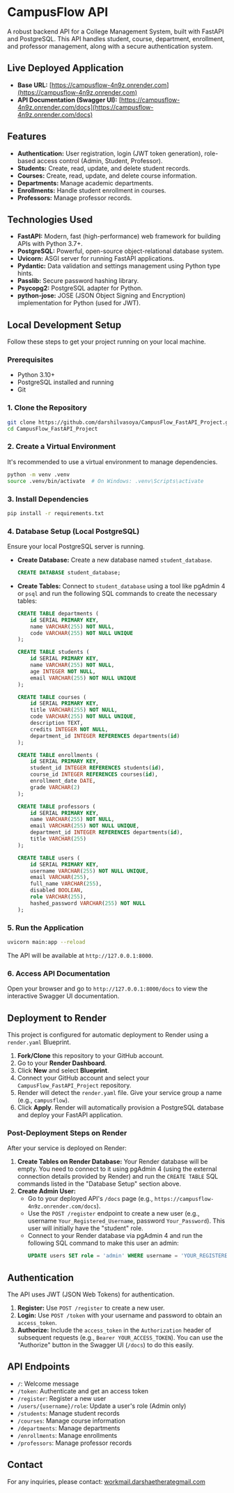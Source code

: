 # CampusFlow API

A robust backend API for a College Management System, built with FastAPI and PostgreSQL. This API handles student, course, department, enrollment, and professor management, along with a secure authentication system.

## Live Deployed Application

*   **Base URL:** [https://campusflow-4n9z.onrender.com](https://campusflow-4n9z.onrender.com)
*   **API Documentation (Swagger UI):** [https://campusflow-4n9z.onrender.com/docs](https://campusflow-4n9z.onrender.com/docs)

## Features

*   **Authentication:** User registration, login (JWT token generation), role-based access control (Admin, Student, Professor).
*   **Students:** Create, read, update, and delete student records.
*   **Courses:** Create, read, update, and delete course information.
*   **Departments:** Manage academic departments.
*   **Enrollments:** Handle student enrollment in courses.
*   **Professors:** Manage professor records.

## Technologies Used

*   **FastAPI:** Modern, fast (high-performance) web framework for building APIs with Python 3.7+.
*   **PostgreSQL:** Powerful, open-source object-relational database system.
*   **Uvicorn:** ASGI server for running FastAPI applications.
*   **Pydantic:** Data validation and settings management using Python type hints.
*   **Passlib:** Secure password hashing library.
*   **Psycopg2:** PostgreSQL adapter for Python.
*   **python-jose:** JOSE (JSON Object Signing and Encryption) implementation for Python (used for JWT).

## Local Development Setup

Follow these steps to get your project running on your local machine.

### Prerequisites

*   Python 3.10+
*   PostgreSQL installed and running
*   Git

### 1. Clone the Repository

```bash
git clone https://github.com/darshilvasoya/CampusFlow_FastAPI_Project.git
cd CampusFlow_FastAPI_Project
```

### 2. Create a Virtual Environment

It's recommended to use a virtual environment to manage dependencies.

```bash
python -m venv .venv
source .venv/bin/activate  # On Windows: .venv\Scripts\activate
```

### 3. Install Dependencies

```bash
pip install -r requirements.txt
```

### 4. Database Setup (Local PostgreSQL)

Ensure your local PostgreSQL server is running.

*   **Create Database:** Create a new database named `student_database`.
    ```sql
    CREATE DATABASE student_database;
    ```
*   **Create Tables:** Connect to `student_database` using a tool like pgAdmin 4 or `psql` and run the following SQL commands to create the necessary tables:

    ```sql
    CREATE TABLE departments (
        id SERIAL PRIMARY KEY,
        name VARCHAR(255) NOT NULL,
        code VARCHAR(255) NOT NULL UNIQUE
    );

    CREATE TABLE students (
        id SERIAL PRIMARY KEY,
        name VARCHAR(255) NOT NULL,
        age INTEGER NOT NULL,
        email VARCHAR(255) NOT NULL UNIQUE
    );

    CREATE TABLE courses (
        id SERIAL PRIMARY KEY,
        title VARCHAR(255) NOT NULL,
        code VARCHAR(255) NOT NULL UNIQUE,
        description TEXT,
        credits INTEGER NOT NULL,
        department_id INTEGER REFERENCES departments(id)
    );

    CREATE TABLE enrollments (
        id SERIAL PRIMARY KEY,
        student_id INTEGER REFERENCES students(id),
        course_id INTEGER REFERENCES courses(id),
        enrollment_date DATE,
        grade VARCHAR(2)
    );

    CREATE TABLE professors (
        id SERIAL PRIMARY KEY,
        name VARCHAR(255) NOT NULL,
        email VARCHAR(255) NOT NULL UNIQUE,
        department_id INTEGER REFERENCES departments(id),
        title VARCHAR(255)
    );

    CREATE TABLE users (
        id SERIAL PRIMARY KEY,
        username VARCHAR(255) NOT NULL UNIQUE,
        email VARCHAR(255),
        full_name VARCHAR(255),
        disabled BOOLEAN,
        role VARCHAR(255),
        hashed_password VARCHAR(255) NOT NULL
    );
    ```

### 5. Run the Application

```bash
uvicorn main:app --reload
```

The API will be available at `http://127.0.0.1:8000`.

### 6. Access API Documentation

Open your browser and go to `http://127.0.0.1:8000/docs` to view the interactive Swagger UI documentation.

## Deployment to Render

This project is configured for automatic deployment to Render using a `render.yaml` Blueprint.

1.  **Fork/Clone** this repository to your GitHub account.
2.  Go to your **Render Dashboard**.
3.  Click **New** and select **Blueprint**.
4.  Connect your GitHub account and select your `CampusFlow_FastAPI_Project` repository.
5.  Render will detect the `render.yaml` file. Give your service group a name (e.g., `campusflow`).
6.  Click **Apply**. Render will automatically provision a PostgreSQL database and deploy your FastAPI application.

### Post-Deployment Steps on Render

After your service is deployed on Render:

1.  **Create Tables on Render Database:** Your Render database will be empty. You need to connect to it using pgAdmin 4 (using the external connection details provided by Render) and run the `CREATE TABLE` SQL commands listed in the "Database Setup" section above.
2.  **Create Admin User:**
    *   Go to your deployed API's `/docs` page (e.g., `https://campusflow-4n9z.onrender.com/docs`).
    *   Use the `POST /register` endpoint to create a new user (e.g., username `Your_Registered_Username`, password `Your_Password`). This user will initially have the "student" role.
    *   Connect to your Render database via pgAdmin 4 and run the following SQL command to make this user an admin:
        ```sql
        UPDATE users SET role = 'admin' WHERE username = 'YOUR_REGISTERED_USERNAME';
        ```

## Authentication

The API uses JWT (JSON Web Tokens) for authentication.

1.  **Register:** Use `POST /register` to create a new user.
2.  **Login:** Use `POST /token` with your username and password to obtain an `access_token`.
3.  **Authorize:** Include the `access_token` in the `Authorization` header of subsequent requests (e.g., `Bearer YOUR_ACCESS_TOKEN`). You can use the "Authorize" button in the Swagger UI (`/docs`) to do this easily.

## API Endpoints

*   `/`: Welcome message
*   `/token`: Authenticate and get an access token
*   `/register`: Register a new user
*   `/users/{username}/role`: Update a user's role (Admin only)
*   `/students`: Manage student records
*   `/courses`: Manage course information
*   `/departments`: Manage departments
*   `/enrollments`: Manage enrollments
*   `/professors`: Manage professor records

## Contact

For any inquiries, please contact: [workmail.darshaetherategmail.com](mailto:workmail.darshaetherategmail.com)
